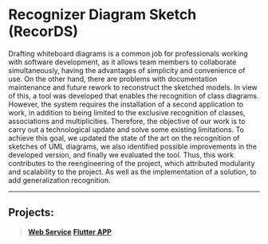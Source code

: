 # Recognizer Diagram Sketch (RecorDS)

Drafting whiteboard diagrams is a common job for professionals working with software development, as it allows team members to collaborate simultaneously, having the advantages of simplicity and convenience of use. On the other hand, there are problems with documentation maintenance and future rework to reconstruct the sketched models. In view of this, a tool was developed that enables the recognition of class diagrams. However, the system requires the installation of a second application to work, in addition to being limited to the exclusive recognition of classes, associations and multiplicities. Therefore, the objective of our work is to carry out a technological update and solve some existing limitations. To achieve this goal, we updated the state of the art on the recognition of sketches of UML diagrams, we also identified possible improvements in the developed version, and finally we evaluated the tool. Thus, this work contributes to the reengineering of the project, which attributed modularity and scalability to the project. As well as the implementation of a solution, to add generalization recognition.

-----------------------

## Projects:
> [__Web Service__](https://github.com/arthmalbeck/records-srv) 
> [__Flutter APP__](https://github.com/arthmalbeck/records-app) 
